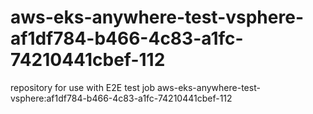 # aws-eks-anywhere-test-vsphere-af1df784-b466-4c83-a1fc-74210441cbef-112
repository for use with E2E test job aws-eks-anywhere-test-vsphere:af1df784-b466-4c83-a1fc-74210441cbef-112
